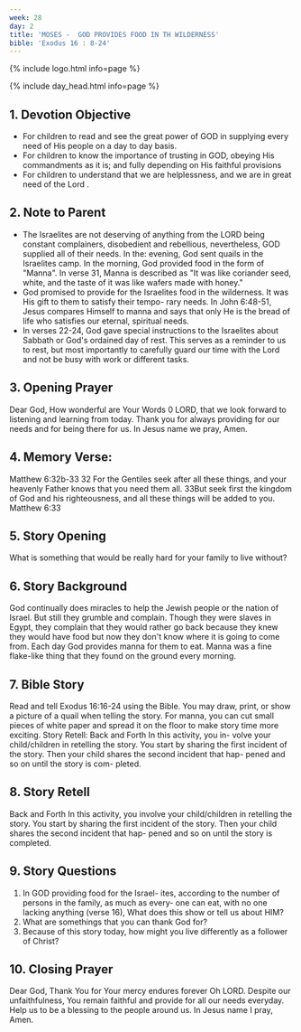 ```yaml
---
week: 28
day: 2
title: 'MOSES -  GOD PROVIDES FOOD IN TH WILDERNESS'
bible: 'Exodus 16 : 8-24'
---
```



{% include logo.html info=page %}

{% include day_head.html info=page %}

## 1. Devotion Objective
- For children to read and see the great power of GOD in supplying every need of His people on a day to day basis.
- For children to know the importance of trusting in GOD, obeying His commandments as it is; and fully depending on His faithful provisions
- For children to understand that we are helplessness, and we are in great need of the Lord .

## 2. Note to Parent
- The Israelites are not deserving of anything from the LORD being constant complainers, disobedient and rebellious, nevertheless, GOD supplied all of their needs. In the: evening, God sent quails in the Israelites camp. In the morning, God provided food in the form of "Manna". In verse 31, Manna is described as "It was like coriander seed, white, and the taste of it was like wafers made with honey."
- God promised to provide for the Israelites food in the wilderness. It was His gift to them to satisfy their tempo- rary needs. In John 6:48-51, Jesus compares Himself to manna and says that only He is the bread of life who satisfies our eternal, spiritual needs.
- In verses 22-24, God gave special instructions to the Israelites about Sabbath or God's ordained day of rest. This serves as a reminder to us to rest, but most importantly to carefully guard our time with the Lord and not be busy with work or different tasks.

## 3. Opening Prayer
Dear God, How wonderful are Your Words 0 LORD, that we look forward to listening and learning from today. Thank you for always providing for our needs and for being there for us. In Jesus name we pray, Amen.

## 4. Memory Verse:
Matthew 6:32b-33 32 For the Gentiles seek after all these things, and your heavenly Father knows that you need them all. 33But seek first the kingdom of God and his righteousness, and all these things will be added to you. Matthew 6:33

## 5. Story Opening
What is something that would be really hard for your family to live without?

## 6. Story Background
God continually does miracles to help the Jewish people or the nation of Israel. But still they grumble and complain. Though they were slaves in Egypt, they complain that they would rather go back because they knew they would have food but now they don't know where it is going to come from. Each day God provides manna for them to eat. Manna was a fine flake-like thing that they found on the ground every morning.

## 7. Bible Story
 Read and tell Exodus 16:16-24 using the Bible. You may draw, print, or show a picture of a quail when telling the story. For manna, you can cut small pieces of white paper and spread it on the floor to make story time more exciting. Story Retell: Back and Forth In this activity, you in- volve your child/children in retelling the story. You start by sharing the first incident of the story. Then your child shares the second incident that hap- pened and so on until the story is com- pleted.

## 8. Story Retell
Back and Forth
In this activity, you involve your child/children in retelling the story. You start by sharing the first incident of the story. Then your child shares the second incident that hap- pened and so on until the story is completed.

## 9. Story Questions
1. In GOD providing food for the Israel- ites, according to the number of persons in the family, as much as every- one can eat, with no one lacking anything (verse 16), What does this show or tell us about HIM?
2. What are somethings that you can thank God for?
3. Because of this story today, how might you live differently as a follower of Christ?

## 10. Closing Prayer
Dear God, Thank You for Your mercy endures forever Oh LORD. Despite our unfaithfulness, You remain faithful and provide for all our needs everyday. Help us to be a blessing to the people around us. In Jesus name I pray, Amen.



